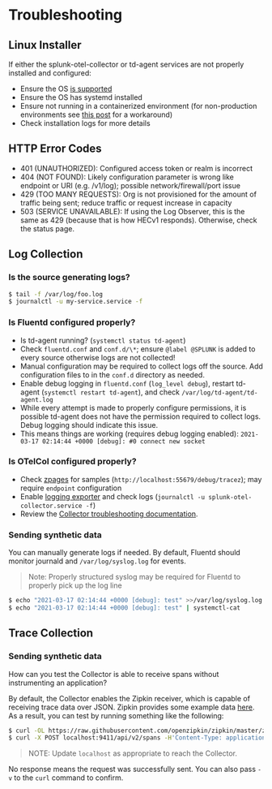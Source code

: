 # Troubleshooting

## Linux Installer

If either the splunk-otel-collector or td-agent services are not properly
installed and configured:

- Ensure the OS [is supported](getting-started/linux-installer.md#linux-installer-script)
- Ensure the OS has systemd installed
- Ensure not running in a containerized environment (for non-production environments see [this post](https://developers.redhat.com/blog/2014/05/05/running-systemd-within-docker-container/) for a workaround)
- Check installation logs for more details

## HTTP Error Codes

- 401 (UNAUTHORIZED): Configured access token or realm is incorrect
- 404 (NOT FOUND): Likely configuration parameter is wrong like endpoint or URI
  (e.g. /v1/log); possible network/firewall/port issue
- 429 (TOO MANY REQUESTS): Org is not provisioned for the amount of traffic
  being sent; reduce traffic or request increase in capacity
- 503 (SERVICE UNAVAILABLE): If using the Log Observer, this is the same as 429
  (because that is how HECv1 responds). Otherwise, check the status page.

## Log Collection

### Is the source generating logs?

```bash
$ tail -f /var/log/foo.log
$ journalctl -u my-service.service -f
```

### Is Fluentd configured properly?

- Is td-agent running? (`systemctl status td-agent`)
- Check `fluentd.conf` and `conf.d/\*`; ensure `@label @SPLUNK` is added to
  every source otherwise logs are not collected!
- Manual configuration may be required to collect logs off the source. Add
  configuration files to in the `conf.d` directory as needed.
- Enable debug logging in `fluentd.conf` (`log_level debug`), restart td-agent
  (`systemctl restart td-agent`), and check `/var/log/td-agent/td-agent.log`
- While every attempt is made to properly configure permissions, it is
  possible td-agent does not have the permission required to collect logs.
  Debug logging should indicate this issue.
- This means things are working (requires debug logging enabled): `2021-03-17
  02:14:44 +0000 [debug]: #0 connect new socket`

### Is OTelCol configured properly?

- Check [zpages](https://github.com/open-telemetry/opentelemetry-collector/blob/main/extension/zpagesextension) for samples (`http://localhost:55679/debug/tracez`); may require
  `endpoint` configuration
- Enable [logging exporter](https://github.com/open-telemetry/opentelemetry-collector/tree/main/exporter/loggingexporter) and check logs (`journalctl -u
  splunk-otel-collector.service -f`)
- Review the [Collector troubleshooting
  documentation](https://github.com/open-telemetry/opentelemetry-collector/blob/master/docs/troubleshooting.md).

### Sending synthetic data

You can manually generate logs if needed. By default, Fluentd should monitor
journald and `/var/log/syslog.log` for events.

> Note: Properly structured syslog may be required for Fluentd to properly pick
> up the log line

```bash
$ echo "2021-03-17 02:14:44 +0000 [debug]: test" >>/var/log/syslog.log
$ echo "2021-03-17 02:14:44 +0000 [debug]: test" | systemctl-cat
```

## Trace Collection

### Sending synthetic data

How can you test the Collector is able to receive spans without instrumenting
an application?

By default, the Collector enables the Zipkin receiver, which is capable of
receiving trace data over JSON. Zipkin provides some example data
[here](https://github.com/openzipkin/zipkin/tree/master/zipkin-lens/testdata).
As a result, you can test by running something like the following:

```bash
$ curl -OL https://raw.githubusercontent.com/openzipkin/zipkin/master/zipkin-lens/testdata/yelp.json
$ curl -X POST localhost:9411/api/v2/spans -H'Content-Type: application/json' -d @yelp.json
```

> NOTE: Update `localhost` as appropriate to reach the Collector.

No response means the request was successfully sent. You can also pass `-v` to
the `curl` command to confirm.
